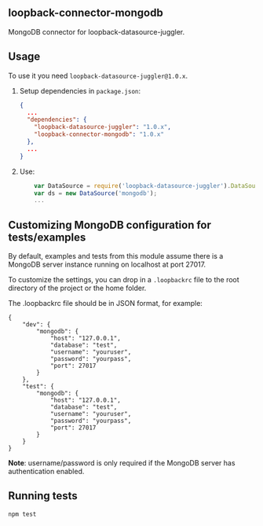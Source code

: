 ## loopback-connector-mongodb

MongoDB connector for loopback-datasource-juggler.

## Usage

To use it you need `loopback-datasource-juggler@1.0.x`.

1. Setup dependencies in `package.json`:

    ```json
    {
      ...
      "dependencies": {
        "loopback-datasource-juggler": "1.0.x",
        "loopback-connector-mongodb": "1.0.x"
      },
      ...
    }
    ```

2. Use:

    ```javascript
        var DataSource = require('loopback-datasource-juggler').DataSource;
        var ds = new DataSource('mongodb');
        ...
    ```

## Customizing MongoDB configuration for tests/examples

By default, examples and tests from this module assume there is a MongoDB server
instance running on localhost at port 27017.

To customize the settings, you can drop in a `.loopbackrc` file to the root directory
of the project or the home folder.

The .loopbackrc file should be in JSON format, for example:

    {
        "dev": {
            "mongodb": {
                "host": "127.0.0.1",
                "database": "test",
                "username": "youruser",
                "password": "yourpass",
                "port": 27017
            }
        },
        "test": {
            "mongodb": {
                "host": "127.0.0.1",
                "database": "test",
                "username": "youruser",
                "password": "yourpass",
                "port": 27017
            }
        }
    }

**Note**: username/password is only required if the MongoDB server has
authentication enabled.

## Running tests

    npm test
